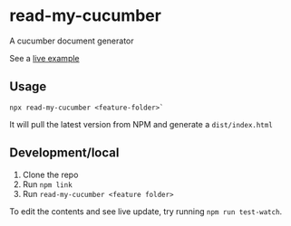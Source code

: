 # read-my-cucumber

A cucumber document generator

See a [live example](https://ddikman.github.io/read-my-cucumber)

## Usage

```
npx read-my-cucumber <feature-folder>`
```

It will pull the latest version from NPM and generate a `dist/index.html`

## Development/local

1. Clone the repo
2. Run `npm link`
3. Run `read-my-cucumber <feature folder>`

To edit the contents and see live update, try running `npm run test-watch`.